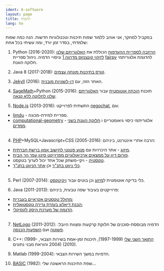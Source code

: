 ```yaml
---
ident: 6-software
layout: page
title: תיכנות
lang: he
---
```

במקביל למחקר, אני אוהב ללמוד שפות תיכנות וטכנולוגיות חדשות. הנה כמה שפות שלמדתי, בסדר זמן יורד, ומה עשיתי בכל אחת:

1. Python <span dir='ltr'>(2016-2020)</span>: [הרחבה לספריית ההעדפות][PrefLibTools] הכוללת את [האלגוריתם שלנו לזיהוי קונצנזוס מדרגה 1][level1] וניסויי הדמיה. ניהול ספריית [fairpy][fairpy] להדגמת אלגוריתמי חלוקה הוגנת.

1. Java 8 (2017-2018): [קורס בתיכנות מונחה עצמים][oop].

1. [Jekyll][Jek1] <span dir='ltr'>(2016)</span>: האתר הזה, עם  [דו-לשוניות מובנית][Jek2].

2. [SageMath][S1]+Python <span dir='ltr'>(2015-2016)</span>: תוכנת [הוכחה אוטומטית][S2] עבור [האלגוריתם שלנו לחלוקה ללא קנאה][S3].

3. [Node.js][N1] <span dir='ltr'>(2013-2016)</span>: התשתית לפרוייקט [negochat][N3], וגם:
  * [limdu][N2] - ספריית למידת-מכונה.
  * [computational-geometry][N4] - אלגוריתמי כיסוי גיאומטריים ו [חלוקה הוגנת בשני ממדים][N5].
<br/><br/>

4. [PHP][P1]+MySQL+Javascript+CSS <span dir='ltr'>(2005-2016)</span>: הרבה אתרי אינטרנט, ביניהם:
  * [מיזוג][P2] - אתר היכרויות עם  [מנוע פטנטי לחישוב אמון ברשת חברתית][pat].
  * [פורום דיון על ממצאים ארכיאולוגיים מפרוייקט סינון עפר הר הבית][P3].
  * [טקסטיה][P4] - ויקי-משחק שכל אחד יכול לערוך בטקסט.
  * [כלי ניווט בתנ"ך][P5] וכן [אתר הניווט בתנ"ך][P7].
<br/><br/>

5. Perl <span dir='ltr'>(2007-2014)</span>: כלי בדיקה אוטומטית ל[מיזוג][P2] וכן בוטים עבור [ויקיטקסט][HW].

6. Java <span dir='ltr'>(2011-2013)</span>: פרוייקטים בעיבוד שפה טבעית, ביניהם:
  * [מחולל טקסטים אקראיים בעברית][J2];
  * [הבנת דיאלוג בעזרת גרירה טקסטואלית][J3];
  * [הדגמה של מערכת היסק לקסיקלי][J4].
<br/><br/>

7. [NetLogo][L1] <span dir='ltr'>(2011-2012)</span>: הדמיה מבוססת-סוכנים של חלוקת קרקעות ומצוות היובל: 
 [פשוטה][L2] ועם [השפעות הכנסה][L3].

8. C++: 
[התואר השני שלי][C2] <span dir='ltr'>(1997-1999)</span>,
 תיכנות זמן-אמת בשירות הצבאי, <span dir='ltr'>(1999-2004)</span> והוראת מבני נתונים <span dir='ltr'>(2010)</span>.

9. Matlab <span dir='ltr'>(1999-2004)</span>: הדמיות במשך השירות הצבאי.

10. [BASIC][B1] <span dir='ltr'>(1982)</span>: שפת התיכנות הראשונה שלי...

[Jek1]: http://jekyllrb.com/
[Jek2]: https://www.sylvaindurand.org/making-jekyll-multilingual/
[S1]: http://www.sagemath.org/
[S2]: https://github.com/erelsgl/envy-free
[S3]: http://arxiv.org/abs/1511.02599
[N1]: https://nodejs.org/en/
[N2]: https://github.com/erelsgl/limdu
[N3]: {{site.baseurl}}/topics/{{page.lang}}/negochat/
[N4]: https://github.com/erelsgl/computational-geometry
[N5]: {{site.baseurl}}/topics/{{page.lang}}/fairness/
[P1]: http://php.net/
[P2]: http://www.meezoog.com
[P3]: http://www.echad.info/uifinds/
[P4]: https://github.com/erelsgl/textia
[P5]: https://github.com/erelsgl/tnk
[P6]: http://tora.us.fm/tnk1/
[P7]: {{site.baseurl}}/topics/he/tnk/
[pat]: http://appft.uspto.gov/netacgi/nph-Parser?Sect1=PTO2&Sect2=HITOFF&u=%2Fnetahtml%2FPTO%2Fsearch-adv.html&r=1&p=1&f=G&l=50&d=PG01&S1=20100010826.PGNR.&OS=DN/20100010826&RS=DN/20100010826
[C2]: {{site.baseurl}}/topics/{{page.lang}}/hebnlp/
[J2]: https://github.com/erelsgl/parody-generator
[J3]: http://events.eventact.com/afeka/aclp2012/Dialogue%20Natural%20Language%20Understanding_Segal-halevi%20et%20al.pdf
[J4]: http://u.cs.biu.ac.il/~nlp/downloads/publications/85acl13.pdf
[B1]: https://en.wikipedia.org/wiki/Sinclair_BASIC
[L1]: http://ccl.northwestern.edu/netlogo/
[L2]: http://ccl.northwestern.edu/netlogo/models/community/land-random
[L3]: http://ccl.northwestern.edu/netlogo/models/community/land-income
[HW]: http://he.wikisource.org
[PrefLibTools]: https://github.com/erelsgl/PrefLib-Tools/tree/develop
[level1]: https://arxiv.org/abs/1704.06037
[oop]: https://github.com/erelsgl/ariel-oop-course
[bitcoin]: https://github.com/erelsgl/bitcoin-simulations
[economics]: https://github.com/erelsgl/economics
[fairpy]: https://github.com/erelsgl/fairpy